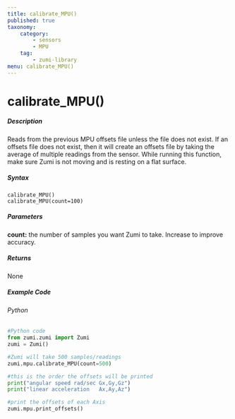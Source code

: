 ```yaml
---
title: calibrate_MPU()
published: true
taxonomy:
    category:
        - sensors
        - MPU
    tag:
        - zumi-library
menu: calibrate_MPU()
---
```


# calibrate_MPU()

##### Description
Reads from the previous MPU offsets file unless the file does not exist. If an offsets file does not exist, then it will
create an offsets file by taking the average of multiple readings from the sensor. While running this function, make 
sure Zumi is not moving and is resting on a flat surface.

##### Syntax
```calibrate_MPU()```<br />
```calibrate_MPU(count=100)```<br />

##### Parameters
**count:** the number of samples you want Zumi to take. Increase to improve accuracy. 

##### Returns
None

##### Example Code
###### Python
```python
#Python code
from zumi.zumi import Zumi
zumi = Zumi()

#Zumi will take 500 samples/readings
zumi.mpu.calibrate_MPU(count=500)

#this is the order the offsets will be printed
print("angular speed rad/sec Gx,Gy,Gz")
print("linear acceleration   Ax,Ay,Az")

#print the offsets of each Axis
zumi.mpu.print_offsets()

```